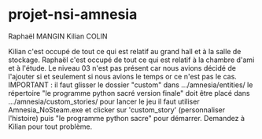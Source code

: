 # projet-nsi-amnesia
Raphaël MANGIN
Kilian COLIN

Kilian c'est occupé de tout ce qui est relatif au grand hall et à la salle de stockage.
Raphaël c'est occupé de tout ce qui est relatif à la chambre d'ami et à l'étude.
Le niveau 03 n'est pas présent car nous avions décidé de l'ajouter si et seulement si nous avions le temps or ce n'est pas le cas.
IMPORTANT : il faut glisser le dossier "custom" dans .../amnesia/entities/
le répertoire "le programme python sacré version finale" doit être placé dans .../amnesia/custom_stories/
pour lancer le jeu il faut utiliser Amnesia_NoSteam.exe et clicker sur 'custom_story' (personnaliser l'histoire) puis "le programme python sacre" pour démarrer.
Demandez à Kilian pour tout problème.
